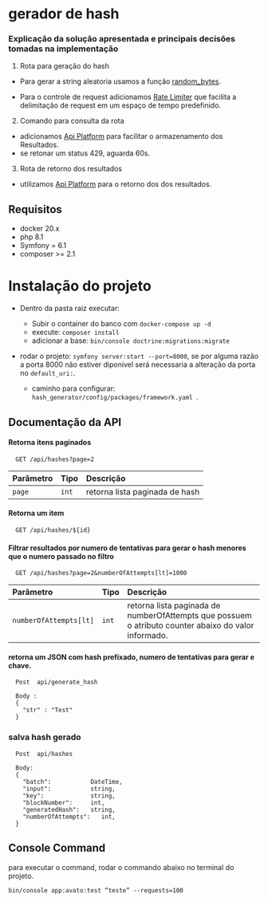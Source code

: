 
# gerador de hash


### Explicação da solução apresentada e principais decisões tomadas na implementação


1. Rota para geração do hash

- Para gerar a string aleatoria usamos a função [random_bytes](https://www.php.net/manual/pt_BR/function.random-bytes.php). 

- Para o controle de request adicionamos [Rate Limiter](https://symfony.com/doc/current/rate_limiter.html) que facilita a delimitação de request em um espaço de tempo predefinido.

2. Comando para consulta da rota

- adicionamos [Api Platform](https://symfony.com/doc/current/the-fast-track/en/26-api.html) para facilitar o armazenamento dos Resultados.
- se retonar um status 429, aguarda 60s.


3. Rota de retorno dos resultados

- utilizamos [Api Platform](https://symfony.com/doc/current/the-fast-track/en/26-api.html) para o retorno dos dos resultados.


## Requisitos
- docker 20.x
- php 8.1
- Symfony = 6.1
- composer >= 2.1

# Instalação do projeto
- Dentro da pasta raiz executar: 
  - Subir o container do banco com `docker-compose up -d`
  - execute: `composer install`
  - adicionar a base: ` bin/console doctrine:migrations:migrate `


- rodar o projeto: `symfony server:start --port=8000`, se por alguma razão a porta 8000 não estiver diponivel será necessaria a alteração da porta no `default_uri:`.
    - caminho para configurar: `hash_generator/config/packages/framework.yaml `.



## Documentação da API


#### Retorna itens paginados

```
  GET /api/hashes?page=2
```
| Parâmetro   | Tipo       | Descrição                                   |
| :---------- | :--------- | :------------------------------------------ |
| `page`| `int` |  retorna lista paginada de hash                   |

#### Retorna um item
```
  GET /api/hashes/${id}
```

#### Filtrar resultados por numero de tentativas para gerar o hash menores que o numero passado no filtro
```
  GET /api/hashes?page=2&numberOfAttempts[lt]=1000
```
| Parâmetro   | Tipo       | Descrição                                   |
| :---------- | :--------- | :------------------------------------------ |
| `numberOfAttempts[lt]`| `int` |  retorna lista paginada de numberOfAttempts que possuem o  atributo counter abaixo do valor informado.|


#### retorna um JSON com hash prefixado, numero de tentativas para gerar e chave.
```
  Post  api/generate_hash
  
  Body :
  {
    "str" : "Test"
  }

```

### salva hash gerado
```
  Post  api/hashes

  Body:
  {
    "batch":           DateTime,
    "input":           string,
    "key":             string,
    "blockNumber":     int,
    "generatedHash":   string,
    "numberOfAttempts":   int,
  }
```

## Console Command
para executar o command, rodar o commando abaixo no terminal do projeto.

`bin/console app:avato:test “teste” --requests=100`


